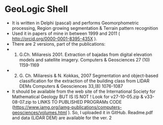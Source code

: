 # GeoLogic Shell
* It is written in Delphi (pascal) and performs  Geomorphometric processing, Region growing segmentation & Terrain pattern recognition
* Used it in papers of mine in between 1999 and 2011 ( http://orcid.org/0000-0001-8395-435X ). 
* There are 2 versions, part of the publications:
* 1. G.Ch. Miliaresis 2001. Extraction of bajadas from digital elevation models and satellite imagery. Computers & Geosciences 27 (10) 1159-1169
* 2. G. Ch. Miliaresis & N. Kokkas, 2007 Segmentation and object-based classification for the extraction of the building class from LIDAR DEMs Computers & Geosciences 33,(8) 1076-1087
* It should be available from the web site of the International Society for Mathematical Geology BUT IS IS NOT ! Look for v27-10-05.zip & v33-08-07.zip to LINKS TO PUBLISHED PROGRAMs CODE (https://www.iamg.org/iamg-publications/computers-geosciences/volumes.html ).  So, I uploaded it in GitHub. Readme.pdf and data (LiDAR DEM) are available for the ver. 2
